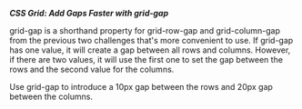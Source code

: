 ***CSS Grid: Add Gaps Faster with grid-gap***

grid-gap is a shorthand property for grid-row-gap and grid-column-gap from the previous two challenges that's more convenient to use. If grid-gap has one value, it will create a gap between all rows and columns. However, if there are two values, it will use the first one to set the gap between the rows and the second value for the columns.


Use grid-gap to introduce a 10px gap between the rows and 20px gap between the columns.
